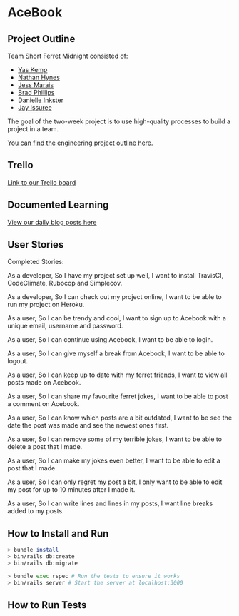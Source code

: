 # AceBook

## Project Outline
Team Short Ferret Midnight consisted of:
- [Yas Kemp](https://github.com/Yasmineral)
- [Nathan Hynes](https://github.com/NathanHynes)
- [Jess Marais](https://github.com/jessmar94)
- [Brad Phillips](https://github.com/bradjp)
- [Danielle Inkster](https://github.com/danielleinkster)
- [Jay Issuree](https://github.com/jayissuree)

The goal of the two-week project is to use high-quality processes to build a project in a team.

[You can find the engineering project outline here.](https://github.com/makersacademy/course/tree/master/engineering_projects/rails)

## Trello
[Link to our Trello board](https://trello.com/b/vN4cu4v1/short-ferret-midnight)

## Documented Learning
[View our daily blog posts here](https://medium.com/@shortferretmignight)

## User Stories
Completed Stories:

As a developer,
So I have my project set up well,
I want to install TravisCI, CodeClimate, Rubocop and Simplecov.  

As a developer,
So I can check out my project online,
I want to be able to run my project on Heroku.

As a user,
So I can be trendy and cool,
I want to sign up to Acebook with a unique email, username and password.

As a user,
So I can continue using Acebook,
I want to be able to login.

As a user,
So I can give myself a break from Acebook,
I want to be able to logout.

As a user,
So I can keep up to date with my ferret friends,
I want to view all posts made on Acebook.

As a user,
So I can share my favourite ferret jokes,
I want to be able to post a comment on Acebook.

As a user,
So I can know which posts are a bit outdated,
I want to be see the date the post was made and see the newest ones first.

As a user,
So I can remove some of my terrible jokes,
I want to be able to delete a post that I made.

As a user,
So I can make my jokes even better,
I want to be able to edit a post that I made.

As a user,
So I can only regret my post a bit,
I only want to be able to edit my post for up to 10 minutes after I made it.

As a user,
So I can write lines and lines in my posts,
I want line breaks added to my posts.

## How to Install and Run
```bash
> bundle install
> bin/rails db:create
> bin/rails db:migrate

> bundle exec rspec # Run the tests to ensure it works
> bin/rails server # Start the server at localhost:3000
```

## How to Run Tests
